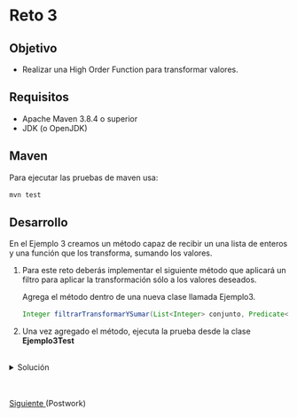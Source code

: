 # Reto 3

## Objetivo

- Realizar una High Order Function para transformar valores.

## Requisitos

- Apache Maven 3.8.4 o superior
- JDK (o OpenJDK)

## Maven

Para ejecutar las pruebas de maven usa:

```bash
mvn test
```

## Desarrollo

En el Ejemplo 3 creamos un método capaz de recibir un una lista de enteros y una función que los transforma, sumando los valores. 

1. Para este reto deberás implementar el siguiente método que aplicará un filtro para aplicar la transformación sólo a los valores deseados.

      Agrega el método dentro de una nueva clase llamada Ejemplo3.

      ```java
      Integer filtrarTransformarYSumar(List<Integer> conjunto, Predicate<Integer> filtro, IntUnaryOperator funcion);
      ```

2. Una vez agregado el método, ejecuta la prueba desde la clase **Ejemplo3Test**

<br/>

<details>
  <summary>Solución</summary>

 1. Agrega un caso de prueba con el valor esperado:

    ```java
    @Test
    @DisplayName("Filtro, transformación y suma")
    void filterTransformAndAddsUp() {

        Ejemplo3 ejemplo3 = new Ejemplo3();

        List<Integer> conjunto = Arrays.asList(1, 4, -6, 7, 3, 5, -1);

        Integer expected = -189;

        Assertions.assertThat(ejemplo3.filtrarTransformarYSumar(conjunto,
                        v -> v % 3 == 0,
                        i -> i * i * i))
                .isEqualTo(expected);
    }
    ```
 
    ![Nuevo caso](img/figura01.png)
	 
 2. Abre la clase Ejemplo2 y agrega el siguiente código:

    ```java
    Integer filtrarTransformarYSumar(List<Integer> conjunto, Predicate<Integer> filtro, IntUnaryOperator funcion) {
        return conjunto.stream().filter(filtro).mapToInt(s -> s).map(funcion).sum();
    }
    ```
 
    ![Nueva función](img/figura02.png)
	 
 3. Vuelve a ejecutar la prueba

</details>


<br/>
<br/>

[Siguiente ](../Postwork/Readme.md)(Postwork)